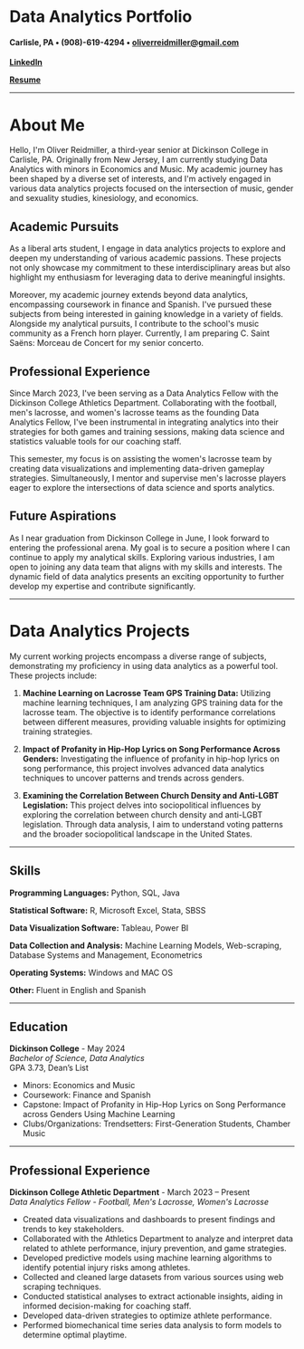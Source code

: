 # Data Analytics Portfolio
#### Carlisle, PA • (908)-619-4294 • oliverreidmiller@gmail.com 
[**LinkedIn**](https://www.linkedin.com/in/oliver-reidmiller-288359291/)

[**Resume**](assets/Resume.md.pdf)  

---



# About Me

Hello, I'm Oliver Reidmiller, a third-year senior at Dickinson College in Carlisle, PA. Originally from New Jersey, I am currently studying Data Analytics with minors in Economics and Music. My academic journey has been shaped by a diverse set of interests, and I'm actively engaged in various data analytics projects focused on the intersection of music, gender and sexuality studies, kinesiology, and economics.

## Academic Pursuits

As a liberal arts student, I engage in data analytics projects to explore and deepen my understanding of various academic passions. These projects not only showcase my commitment to these interdisciplinary areas but also highlight my enthusiasm for leveraging data to derive meaningful insights.

Moreover, my academic journey extends beyond data analytics, encompassing coursework in finance and Spanish. I've pursued these subjects from being interested in gaining knowledge in a variety of fields. Alongside my analytical pursuits, I contribute to the school's music community as a French horn player. Currently, I am preparing C. Saint Saëns: Morceau de Concert for my senior concerto.

## Professional Experience

Since March 2023, I've been serving as a Data Analytics Fellow with the Dickinson College Athletics Department. Collaborating with the football, men's lacrosse, and women's lacrosse teams as the founding Data Analytics Fellow, I've been instrumental in integrating analytics into their strategies for both games and training sessions, making data science and statistics valuable tools for our coaching staff.

This semester, my focus is on assisting the women's lacrosse team by creating data visualizations and implementing data-driven gameplay strategies. Simultaneously, I mentor and supervise men's lacrosse players eager to explore the intersections of data science and sports analytics.

## Future Aspirations

As I near graduation from Dickinson College in June, I look forward to entering the professional arena. My goal is to secure a position where I can continue to apply my analytical skills. Exploring various industries, I am open to joining any data team that aligns with my skills and interests. The dynamic field of data analytics presents an exciting opportunity to further develop my expertise and contribute significantly.


---


# Data Analytics Projects

My current working projects encompass a diverse range of subjects, demonstrating my proficiency in using data analytics as a powerful tool. These projects include:

1. **Machine Learning on Lacrosse Team GPS Training Data:** Utilizing machine learning techniques, I am analyzing GPS training data for the lacrosse team. The objective is to identify performance correlations between different measures, providing valuable insights for optimizing training strategies.

2. **Impact of Profanity in Hip-Hop Lyrics on Song Performance Across Genders:** Investigating the influence of profanity in hip-hop lyrics on song performance, this project involves advanced data analytics techniques to uncover patterns and trends across genders.

3. **Examining the Correlation Between Church Density and Anti-LGBT Legislation:** This project delves into sociopolitical influences by exploring the correlation between church density and anti-LGBT legislation. Through data analysis, I aim to understand voting patterns and the broader sociopolitical landscape in the United States.


---

## Skills  

**Programming Languages:**  Python, SQL, Java

**Statistical Software:** R, Microsoft Excel, Stata, SBSS

**Data Visualization Software:** Tableau, Power BI

**Data Collection and Analysis:** Machine Learning Models, Web-scraping, Database Systems and Management, Econometrics

**Operating Systems:** Windows and MAC OS

**Other:** Fluent in English and Spanish  

---

## Education

**Dickinson College** - May 2024  
*Bachelor of Science, Data Analytics*  
GPA 3.73, Dean’s List  
- Minors: Economics and Music  
- Coursework: Finance and Spanish 
- Capstone: Impact of Profanity in Hip-Hop Lyrics on Song Performance across Genders Using Machine Learning  
- Clubs/Organizations: Trendsetters: First-Generation Students, Chamber Music

---

## Professional Experience

**Dickinson College Athletic Department** - March 2023 – Present  
*Data Analytics Fellow - Football, Men's Lacrosse, Women's Lacrosse*  
- Created data visualizations and dashboards to present findings and trends to key stakeholders. 
- Collaborated with the Athletics Department to analyze and interpret data related to athlete performance, injury prevention, and game strategies. 
- Developed predictive models using machine learning algorithms to identify potential injury risks among athletes. 
- Collected and cleaned large datasets from various sources using web scraping techniques.
- Conducted statistical analyses to extract actionable insights, aiding in informed decision-making for coaching staff. 
- Developed data-driven strategies to optimize athlete performance. 
- Performed biomechanical time series data analysis to form models to determine optimal playtime.
